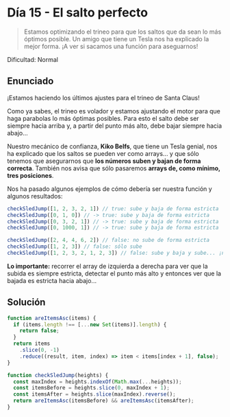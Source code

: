 # Día 15 - El salto perfecto

> Estamos optimizando el trineo para que los saltos que da sean lo más óptimos posible. Un amigo que tiene un Tesla nos ha explicado la mejor forma. ¡A ver si sacamos una función para aseguarnos!

Dificultad: Normal

## Enunciado

¡Estamos haciendo los últimos ajustes para el trineo de Santa Claus!

Como ya sabes, el trineo es volador y estamos ajustando el motor para que haga parabolas lo más óptimas posibles. Para esto el salto debe ser siempre hacia arriba y, a partir del punto más alto, debe bajar siempre hacia abajo...

Nuestro mecánico de confianza, **Kiko Belfs**, que tiene un Tesla genial, nos ha explicado que los saltos se pueden ver como arrays... y que sólo tenemos que asegurarnos que **los números suben y bajan de forma correcta**. También nos avisa que sólo pasaremos **arrays de, como mínimo, tres posiciones**.

Nos ha pasado algunos ejemplos de cómo debería ser nuestra función y algunos resultados:

```js
checkSledJump([1, 2, 3, 2, 1]) // true: sube y baja de forma estricta
checkSledJump([0, 1, 0]) // -> true: sube y baja de forma estricta
checkSledJump([0, 3, 2, 1]) // -> true: sube y baja de forma estricta
checkSledJump([0, 1000, 1]) // -> true: sube y baja de forma estricta

checkSledJump([2, 4, 4, 6, 2]) // false: no sube de forma estricta
checkSledJump([1, 2, 3]) // false: sólo sube
checkSledJump([1, 2, 3, 2, 1, 2, 3]) // false: sube y baja y sube... ¡no vale!
```

**Lo importante:** recorrer el array de izquierda a derecha para ver que la subida es siempre estricta, detectar el punto más alto y entonces ver que la bajada es estricta hacia abajo...

## Solución

```js
function areItemsAsc(items) {
  if (items.length !== [...new Set(items)].length) {
    return false;
  }
  return items
    .slice(0, -1)
    .reduce((result, item, index) => item < items[index + 1], false);
}

function checkSledJump(heights) {
  const maxIndex = heights.indexOf(Math.max(...heights));
  const itemsBefore = heights.slice(0, maxIndex + 1);
  const itemsAfter = heights.slice(maxIndex).reverse();
  return areItemsAsc(itemsBefore) && areItemsAsc(itemsAfter);
}
```
